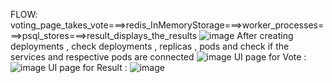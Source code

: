 FLOW:
voting_page_takes_vote===>redis_InMemoryStorage===>worker_processes===>psql_stores===>result_displays_the_results
![image](https://github.com/user-attachments/assets/014d0420-e4f3-4a8b-ab3b-8fbed417098a)
After creating deployments , check deployments , replicas , pods and check if the services and respective pods are connected 
![image](https://github.com/user-attachments/assets/e6e25c8c-6d47-4b49-9823-9987fe854036)
UI page for Vote :
![image](https://github.com/user-attachments/assets/a2f020ae-864d-4c0b-aa7d-edfd8a46f3af)
UI page for Result :
![image](https://github.com/user-attachments/assets/14347eff-ab88-42f4-9506-6649c281b533)
